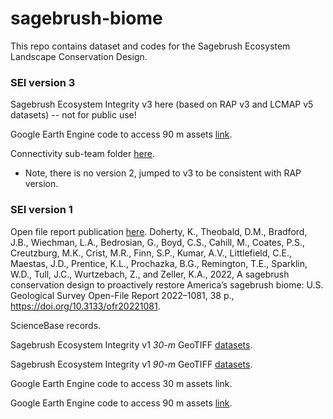 # sagebrush-biome

This repo contains dataset and codes for the Sagebrush Ecosystem Landscape Conservation Design.

### SEI version 3 

Sagebrush Ecosystem Integrity v3 here (based on RAP v3 and LCMAP v5 datasets) -- not for public use!

Google Earth Engine code to access 90 m assets [link]([https://code.earthengine.google.com/d0d1a32b087395959c5f750bc59cf591).

Connectivity sub-team folder [here]([url](https://drive.google.com/drive/folders/1l8NaRSp1cc8pyF0tBLTcW-b5nZwj1v7e)).

- Note, there is no version 2, jumped to v3 to be consistent with RAP version.


### SEI version 1
Open file report publication [here](https://pubs.er.usgs.gov/publication/ofr20221081).
Doherty, K., Theobald, D.M., Bradford, J.B., Wiechman, L.A., Bedrosian, G., Boyd, C.S., Cahill, M., Coates, P.S., Creutzburg, M.K., Crist, M.R., Finn, S.P., Kumar, A.V., Littlefield, C.E., Maestas, J.D., Prentice, K.L., Prochazka, B.G., Remington, T.E., Sparklin, W.D., Tull, J.C., Wurtzebach, Z., and Zeller, K.A., 2022, A sagebrush conservation design to proactively restore America’s sagebrush biome: U.S. Geological Survey Open-File Report 2022–1081, 38 p., https://doi.org/10.3133/ofr20221081.

ScienceBase records.

Sagebrush Ecosystem Integrity v1 *30-m* GeoTIFF [datasets](https://drive.google.com/drive/folders/1CdiUZkU2-4Kj8P7e2Mly3QDGC1Iqmwm0).

Sagebrush Ecosystem Integrity v1 *90-m* GeoTIFF [datasets](https://drive.google.com/drive/folders/1S6-lFHdSKWUcIj39uTuvOzjlvkrmoXKS).

Google Earth Engine code to access 30 m assets link.

Google Earth Engine code to access 90 m assets [link](https://code.earthengine.google.com/d0d1a32b087395959c5f750bc59cf591).

 
